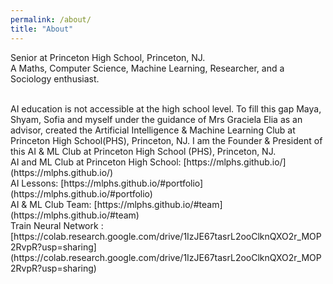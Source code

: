 ```yaml
---
permalink: /about/
title: "About"
---
```


Senior at Princeton High School, Princeton, NJ. 
<br/>
A Maths, Computer Science, Machine Learning, Researcher, and a Sociology enthusiast.

<br />
AI education is not accessible at the high school level. To fill this gap Maya, Shyam, Sofia and myself under the guidance of Mrs Graciela Elia as an advisor, created the Artificial Intelligence & Machine Learning Club at Princeton High School(PHS), Princeton, NJ. I am the Founder & President of this AI & ML Club at Princeton High School (PHS), Princeton, NJ.  

<br />
AI and ML Club at Princeton High School: [https://mlphs.github.io/](https://mlphs.github.io/)

<br />
AI Lessons: [https://mlphs.github.io/#portfolio](https://mlphs.github.io/#portfolio)

<br />
AI & ML Club Team: [https://mlphs.github.io/#team](https://mlphs.github.io/#team)

<br />
Train Neural Network :[https://colab.research.google.com/drive/1IzJE67tasrL2ooClknQXO2r_MOP2RvpR?usp=sharing](https://colab.research.google.com/drive/1IzJE67tasrL2ooClknQXO2r_MOP2RvpR?usp=sharing)
